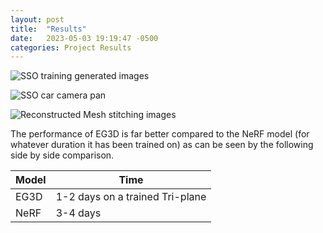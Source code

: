 ```yaml
---
layout: post
title:  "Results"
date:   2023-05-03 19:19:47 -0500
categories: Project Results
---
```


![SSO training generated images](https://abucturab.github.io/CSCE641_Project/images/sso-train-image.png "SSO training generated images")

![SSO car camera pan](https://abucturab.github.io/CSCE641_Project/images/car-sso-panning.gif "SSO car camera pan")

![Reconstructed Mesh stitching images](https://abucturab.github.io/CSCE641_Project/images/eg3d-car-mesh.gif "Reconstructed Mesh stitch images")

The performance of EG3D is far better compared to the NeRF model (for whatever duration it has been trained on) as can be seen by the following side by side comparison.

| Model | Time |
| --- | --- |
| EG3D | 1-2 days on a trained Tri-plane |
| NeRF | 3-4 days |
